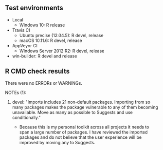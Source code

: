 ## Test environments

* Local
    * Windows 10: R release
* Travis CI
    * Ubuntu precise (12.04.5): R devel, release
    * macOS 10.11.6: R devel, release
* AppVeyor CI
    * Windows Server 2012 R2: R devel, release
* win-builder: R devel and release

## R CMD check results

There were no ERRORs or WARNINGs.

NOTEs (1):

1. devel: "Imports includes 21 non-default packages.
Importing from so many packages makes the package vulnerable to any of
them becoming unavailable.  Move as many as possible to Suggests and
use conditionally."

   - Because this is my personal toolkit across all projects it needs to span
   a large number of packages. I have reviewed the imported packages and do not
   believe that the user experience will be improved by moving any to Suggests.
